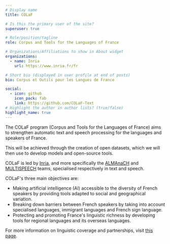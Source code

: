 ```yaml
---
# Display name
title: COLaF

# Is this the primary user of the site?
superuser: true

# Role/position/tagline
role: Corpus and Tools for the Languages of France

# Organizations/Affiliations to show in About widget
organizations:
  - name: Inria
    url: https://www.inria.fr/fr

# Short bio (displayed in user profile at end of posts)
bio: Corpus et Outils pour les Langues de France

social:
  - icon: github
    icon_pack: fab
    link: https://github.com/COLaF-Text
# Highlight the author in author lists? (true/false)
highlight_name: true
---
```

The COLaF program (Corpus and Tools for the Languages of France) aims to strengthen automatic text and speech processing for the languages and speakers of France.

This will be achieved through the creation of open datasets, which we will then use to develop models and open-source tools.

COLaF is led by [Inria](https://www.inria.fr/fr), and more specifically the [ALMAnaCH](https://almanach.inria.fr/index-en.html) and [MULTISPEECH](https://team.inria.fr/multispeech/) teams, specialised respectively in text and speech.

COLaF's three main objectives are:

- Making artificial intelligence (AI) accessible to the diversity of French speakers by providing tools adapted to social and geographical variation.
- Breaking down barriers between French speakers by taking into account specialised languages, immigrant languages and French sign language.
- Protecting and promoting France's linguistic richness by developing tools for regional languages and its overseas languages.


For more information on linguistic coverage and partnerships, visit [this page](https://colaf.huma-num.fr/projet).
